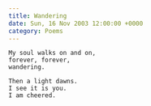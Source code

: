```yaml
---
title: Wandering
date: Sun, 16 Nov 2003 12:00:00 +0000
category: Poems
---
```


    My soul walks on and on,  
    forever, forever,  
    wandering.

    Then a light dawns.  
    I see it is you.  
    I am cheered.


